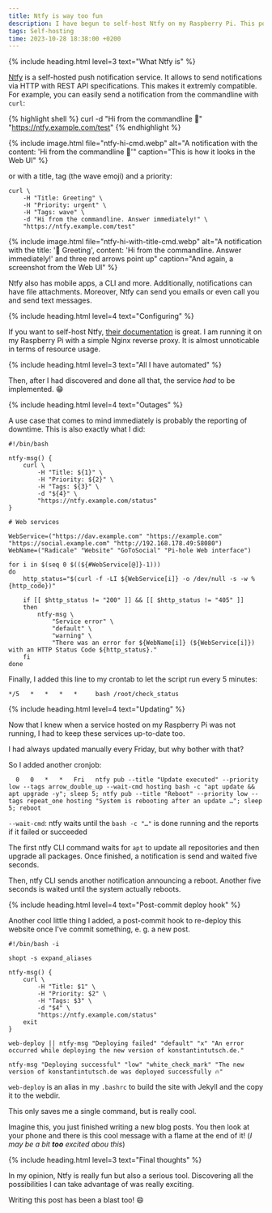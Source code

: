 ```yaml
---
title: Ntfy is way too fun
description: I have begun to self-host Ntfy on my Raspberry Pi. This post is about all the possibilities of such a notification service and all I have now automated.
tags: Self-hosting
time: 2023-10-28 18:38:00 +0200
---
```


{% include heading.html level=3 text="What Ntfy is" %}

[Ntfy](https://ntfy.sh/) is a self-hosted push notification service. It allows to send notifications via HTTP with REST API specifications. This makes it extremly compatible. For example, you can easily send a notification from the commandline with `curl`:

{% highlight shell %}
curl -d "Hi from the commandline 👋" "https://ntfy.example.com/test"
{% endhighlight %}

{% include image.html file="ntfy-hi-cmd.webp" alt="A notification with the content: 'Hi from the commandline 👋'" caption="This is how it looks in the Web UI" %}

or with a title, tag (the wave emoji) and a priority:

```
curl \
    -H "Title: Greeting" \
    -H "Priority: urgent" \
    -H "Tags: wave" \
    -d "Hi from the commandline. Answer immediately!" \
    "https://ntfy.example.com/test"
```

{% include image.html file="ntfy-hi-with-title-cmd.webp" alt="A notification with the title: '👋 Greeting', content: 'Hi from the commandline. Answer immediately!' and three red arrows point up" caption="And again, a screenshot from the Web UI" %}

Ntfy also has mobile apps, a CLI and more. Additionally, notifications can have file attachments. Moreover, Ntfy can send you emails or even call you and send text messages.

{% include heading.html level=4 text="Configuring" %}

If you want to self-host Ntfy, [their documentation](https://docs.ntfy.sh/install/) is great. I am running it on my Raspberry Pi with a simple Nginx reverse proxy. It is almost unnoticable in terms of resource usage.

{% include heading.html level=3 text="All I have automated" %}

Then, after I had discovered and done all that, the service *had* to be implemented. 😁

{% include heading.html level=4 text="Outages" %}

A use case that comes to mind immediately is probably the reporting of downtime. This is also exactly what I did:

```
#!/bin/bash

ntfy-msg() {
    curl \
        -H "Title: ${1}" \
        -H "Priority: ${2}" \
        -H "Tags: ${3}" \
        -d "${4}" \
        "https://ntfy.example.com/status"
}

# Web services

WebService=("https://dav.example.com" "https://example.com" "https://social.example.com" "http://192.168.178.49:58080")
WebName=("Radicale" "Website" "GoToSocial" "Pi-hole Web interface")

for i in $(seq 0 $((${#WebService[@]}-1)))
do
    http_status="$(curl -f -LI ${WebService[i]} -o /dev/null -s -w %{http_code})"

    if [[ $http_status != "200" ]] && [[ $http_status != "405" ]]
    then
        ntfy-msg \
            "Service error" \
            "default" \
            "warning" \
            "There was an error for ${WebName[i]} (${WebService[i]}) with an HTTP Status Code ${http_status}."
    fi
done
```

Finally, I added this line to my crontab to let the script run every 5 minutes:

```
*/5   *   *   *   *     bash /root/check_status
```

{% include heading.html level=4 text="Updating" %}

Now that I knew when a service hosted on my Raspberry Pi was not running, I had to keep these services up-to-date too.

I had always updated manually every Friday, but why bother with that?

So I added another cronjob:

```
  0   0   *   *   Fri   ntfy pub --title "Update executed" --priority low --tags arrow_double_up --wait-cmd hosting bash -c "apt update && apt upgrade -y"; sleep 5; ntfy pub --title "Reboot" --priority low --tags repeat_one hosting "System is rebooting after an update …"; sleep 5; reboot
```

`--wait-cmd`: ntfy waits until the `bash -c "…"` is done running and the reports if it failed or succeeded

The first ntfy CLI command waits for `apt` to update all repositories and then upgrade all packages. Once finished, a notification is send and waited five seconds.

Then, ntfy CLI sends another notification announcing a reboot. Another five seconds is waited until the system actually reboots.

{% include heading.html level=4 text="Post-commit deploy hook" %}

Another cool little thing I added, a post-commit hook to re-deploy this website once I've commit something, e. g. a new post.

```
#!/bin/bash -i

shopt -s expand_aliases

ntfy-msg() {
    curl \
        -H "Title: $1" \
        -H "Priority: $2" \
        -H "Tags: $3" \
        -d "$4" \
        "https://ntfy.example.com/status"
    exit
}

web-deploy || ntfy-msg "Deploying failed" "default" "x" "An error occurred while deploying the new version of konstantintutsch.de."

ntfy-msg "Deploying successful" "low" "white_check_mark" "The new version of konstantintutsch.de was deployed successfully 🔥"
```

`web-deploy` is an alias in my `.bashrc` to build the site with Jekyll and the copy it to the webdir.

This only saves me a single command, but is really cool.

Imagine this, you just finished writing a new blog posts. You then look at your phone and there is this cool message with a flame at the end of it! (*I may be a bit **too** excited abou this*)

{% include heading.html level=3 text="Final thoughts" %}

In my opinion, Ntfy is really fun but also a serious tool. Discovering all the possibilities I can take advantage of was really exciting.

Writing this post has been a blast too! 😄
